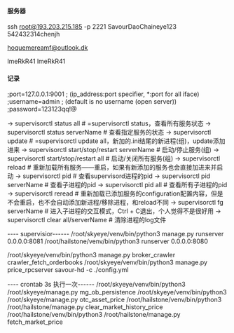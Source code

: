 #### 服务器
ssh root@193.203.215.185 -p 2221
SavourDaoChaineye123
542432314chenjh


hoquemereamf@outlook.dk

lmeRkR41
lmeRkR41

#### 记录
;port=127.0.0.1:9001        ; (ip_address:port specifier, *:port for all iface)
;username=admin              ; (default is no username (open server))
;password=123123qq!@

→ supervisorctl status all # =supervisorctl status，查看所有服务状态
→ supervisorctl status serverName # 查看指定服务的状态
→ supervisorctl update # =supervisorctl update all，新加的.ini结尾的新进程(组)，update添加进来
→ supervisorctl start/stop/restart serverName # 启动/停止服务(组)
→ supervisorctl start/stop/restart all # 启动/关闭所有服务(组)
→ supervisorctl reload # 重新加载所有服务——重启，如果有新添加的服务也会直接加进来并启动
→ supervisorctl pid # 查看supervisord进程的pid
→ supervisorctl pid serverName # 查看子进程的pid
→ supervisorctl pid all # 查看所有子进程的pid
→ supervisorctl reread # 重新加载已添加服务的configuration配置内容，但是不会重启，也不会自动添加新进程/移除进程，和reload不同
→ supervisorctl fg serverName # 进入子进程的交互模式，Ctrl + C退出，个人觉得不是很好用
→ supervisorctl clear all/serverName # 清除进程的log文件

---- supervisior------
/root/skyeye/venv/bin/python3 manage.py runserver 0.0.0.0:8081
/root/hailstone/venv/bin/python3 runserver 0.0.0.0:8080

/root/skyeye/venv/bin/python3 manage.py broker_crawler crawler_fetch_orderbooks
/root/skyeye/venv/bin/python3 manage.py price_rpcserver
savour-hd -c ./config.yml

---- crontab 3s 执行一次------
/root/skyeye/venv/bin/python3 /root/skyeye/manage.py  mg_ob_persistence
/root/skyeye/venv/bin/python3 /root/skyeye/manage.py  otc_asset_price
/root/hailstone/venv/bin/python3 /root/hailstone/manage.py  clear_market_history_price
/root/hailstone/venv/bin/python3 /root/hailstone/manage.py fetch_market_price
